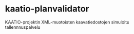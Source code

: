 # kaatio-planvalidator
KAATIO-projektin XML-muotoisten kaavatiedostojen simuloitu tallennnuspalvelu
